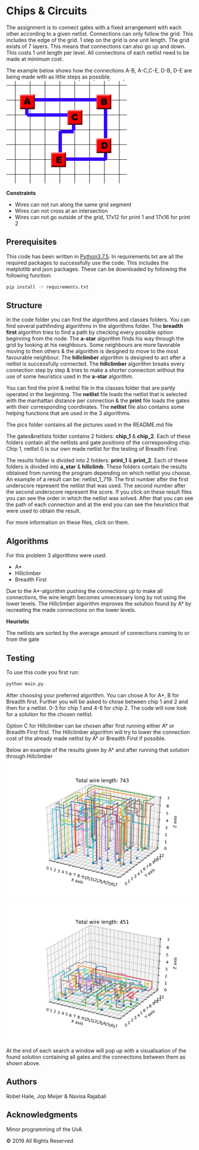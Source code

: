 # Chips & Circuits
The assignment is to connect gates with a fixed arrangement with each other according to a given netlist.
Connections can only follow the grid. This includes the edge of the grid. 1 step on the grid is one unit length.
The grid exists of 7 layers. This means that connections can also go up and down. This costs 1 unit length per level.
All connections of each netlist need to be made at minimum cost.

The example below shows how the connections A-B, A-C,C-E, D-B, D-E are being made with as little steps as possible.
![Example of the connections that have to be made between gates with minimum cost.](pics/voorbeeld.png)

 **Constraints**

 - Wires can not run along the same grid segment
 - Wires can not cross at an intersection
 - Wires can not go outside of the grid, 17x12 for print 1 and 17x16 for print 2

## Prerequisites
This code has been written in [Python3.7.5](https://www.python.org/downloads/). In requirements.txt are all the required packages to successfully use the code. This includes the matplotlib and json packages. These can be downloaded by following the following function:
```bash
pip install -r requirements.txt
```

## Structure
In the code folder you can find the algorithms and classes folders.
You can find several pathfinding algorithms in the algorithms folder.
The **breadth first** algorithm tries to find a path by checking every possible option beginning from the node.
The **a-star** algorithm finds his way through the grid by looking at his neighbours. Some neighbours are more favorable moving to then others & the algorithm is designed to move to the most favourable neighbour.
The **hillclimber** algorithm is designed to act after a netlist is successfully connected. The **hillclimber** algorithm breaks every connection step by step & tries to make a shorter connection without the use of some heuristics used in the **a-star** algorithm.

You can find the print & netlist file in the classes folder that are partly operated in the beginning.
The **netlist** file loads the netlist that is selected with the manhattan distance per connection & the **print** file loads the gates with their corresponding coordinates.
The **netlist** file also contains some helping functions that are used in the 3 algorithms.

The pics folder contains all the pictures used in the README.md file

The gates&netlists folder contains 2 folders: **chip_1** & **chip_2**. Each of these folders contain all the netlists and gate positions of the corresponding chip. Chip 1, netlist 0 is our own made netlist for the testing of Breadth First.

The results folder is divided into 2 folders: **print_1** & **print_2**. Each of these folders is divided into **a_star** &  **hillclimb**.
These folders contain the results obtained from running the program depending on which netlist you choose. An example of a result can be: netlist_1_719.
The first number after the first underscore represent the netlist that was used. The second number after the second underscore represent the score.
If you click on these result files you can see the order in which the netlist was solved. After that you can see the path of each connection and at the end you can see the heuristics that were used to obtain the result.

For more information on these files, click on them.

## Algorithms
For this problem 3 algorithms were used:
* A*
* Hillclimber
* Breadth First

Due to the A*-algorithm pushing the connections up to make all connections, the wire length becomes unnecessary long by not using the lower levels. The Hillclimber algorithm improves the solution found by A* by recreating the made connections on the lower levels.

**Heuristic**

The netlists are sorted by the average amount of connections coming to or from the gate

## Testing
To use this code you first run:
```bash
python main.py
```
After choosing your preferred algorithm. You can chose A for A*, B for Breadth first. Further you will be asked to chose between chip 1 and 2 and then for a netlist. 0-3 for chip 1 and 4-6 for chip 2. The code will now look for a solution for the chosen netlist.

Option C for Hillclimber can be chosen after first running either A* or Breadth First first. The Hillclimber algorithm will try to lower the connection cost of the already made netlist by A* or Breadth First if possible.

Below an example of the results given by A* and after running that solution through Hillclimber
![Solution given by A* pushing all connections up.](pics/Figure_2.png) ![New solution of A* after running it through Hillclimber.](pics/Figure_1.png)

At the end of each search a window will pop up with a visualisation of the found solution containing all gates and the connections between them as shown above.

## Authors
Robel Haile, Jop Meijer & Navisa Rajabali

## Acknowledgments
Minor programming of the UvA

© 2019 All Rights Reserved
